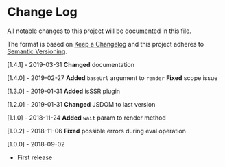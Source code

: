 # Change Log
All notable changes to this project will be documented in this file.

The format is based on [Keep a Changelog](http://keepachangelog.com/)
and this project adheres to [Semantic Versioning](http://semver.org/).

[1.4.1] - 2019-03-31
**Changed** documentation

[1.4.0] - 2019-02-27
**Added** `baseUrl` argument to `render`
**Fixed** scope issue

[1.3.0] - 2019-01-31
**Added** isSSR plugin

[1.2.0] - 2019-01-31
**Changed** JSDOM to last version

[1.1.0] - 2018-11-24
**Added** `wait` param to render method

[1.0.2] - 2018-11-06
**Fixed** possible errors during eval operation

[1.0.0] - 2018-09-02
- First release